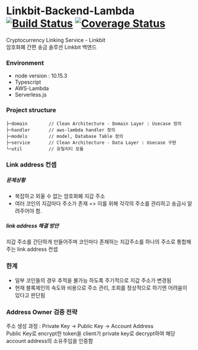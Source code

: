 # Linkbit-Backend-Lambda [![Build Status](https://travis-ci.org/boxfox619/Linkbit-Backend-Lambda.svg?branch=master)](https://travis-ci.org/boxfox619/Linkbit-Backend-Lambda) [![Coverage Status](https://coveralls.io/repos/github/boxfox619/Linkbit-Backend-Lambda/badge.svg?branch=feature/coverage)](https://coveralls.io/github/boxfox619/Linkbit-Backend-Lambda?branch=feature/coverage)
Cryptocurrency Linking Service - Linkbit  
암호화폐 간편 송금 솔루션 Linkbit 백엔드

### Environment
- node version : 10.15.3
- Typescript
- AWS-Lambda
- Serverless.js

### Project structure
```
├─domain        // Clean Architecture - Domain Layer : Usecase 정의 
├─handler       // aws-lambda handler 정의
├─models        // model, Database Table 정의
├─service       // Clean Architecture - Data Layer : Usecase 구현
└─util          // 유틸리티 모듈
```

### Link address 컨셉
##### 문제상황
- 복잡하고 외울 수 없는 암호화폐 지갑 주소 
- 여러 코인의 지갑마다 주소가 존재 => 이를 위해 각각의 주소를 관리하고 송금시 알려주어야 함.

##### link address 해결 방안
지갑 주소를 간단하게 만들어주며
코인마다 존재하는 지갑주소를 하나의 주소로 통합해주는 link address 컨셉

### 한계
- 일부 코인들의 경우 추적을 불가능 하도록 주기적으로 지갑 주소가 변경됨
- 현재 블록체인의 속도와 비용으로 주소 관리, 조회를 정상적으로 하기엔 어려움이 있다고 판단됨

### Address Owner 검증 전략
주소 생성 과정 : Private Key -> Public Key -> Account Address  
Public Key로 encrypt한 token을 client가 private key로 decrypt하여 해당 account address의 소유주임을 인증함  
